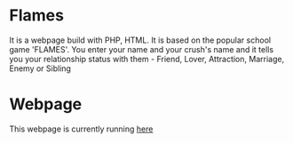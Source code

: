 # Flames
It is a webpage build with PHP, HTML. It is based on the popular school game 'FLAMES'.
You enter your name and your crush's name and it tells you your relationship status with them -
 Friend,
 Lover,
 Attraction,
 Marriage,
 Enemy or
 Sibling
 
# Webpage
This webpage is currently running [here](http://vinayak.16mb.com//flames.php)
